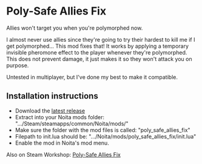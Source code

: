 # Poly-Safe Allies Fix

Allies won't target you when you're polymorphed now.

I almost never use allies since they're going to try their hardest to kill me if I get polymorphed... This mod fixes that! It works by applying a temporary invisible pheromone effect to the player whenever they're polymorphed. This does not prevent damage, it just makes it so they won't attack you on purpose.

Untested in multiplayer, but I've done my best to make it compatible.

## Installation instructions

 - Download the [latest release](https://github.com/Mamumimi/noita_poly-safe_allies_fix/releases/tag/v1.0.0)
 - Extract into your Noita mods folder: ".../Steam/steamapps/common/Noita/mods/"
 - Make sure the folder with the mod files is called: "poly_safe_allies_fix"
 - Filepath to init.lua should be: ".../Noita/mods/poly_safe_allies_fix/init.lua"
 - Enable the mod in Noita's mod menu.

Also on Steam Workshop: [Poly-Safe Allies Fix](https://steamcommunity.com/sharedfiles/filedetails/?id=356165834)